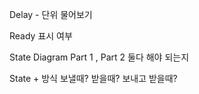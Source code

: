 
Delay - 단위 물어보기


Ready 표시 여부

State Diagram Part 1 , Part 2 둘다 해야 되는지


State + 방식
	보낼때?
	 받을때?
	 보내고 받을때?